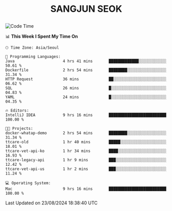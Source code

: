 <h1>
 <p align="center">
   SANGJUN SEOK
 </p>
</h1>

<!--START_SECTION:waka-->
![Code Time](http://img.shields.io/badge/Code%20Time-3%2C734%20hrs%2044%20mins-blue)

📊 **This Week I Spent My Time On** 

```text
🕑︎ Time Zone: Asia/Seoul

💬 Programming Languages: 
Java                     4 hrs 41 mins       █████████████░░░░░░░░░░░░   50.61 % 
Dockerfile               2 hrs 54 mins       ████████░░░░░░░░░░░░░░░░░   31.34 % 
HTTP Request             36 mins             ██░░░░░░░░░░░░░░░░░░░░░░░   06.62 % 
SQL                      26 mins             █░░░░░░░░░░░░░░░░░░░░░░░░   04.83 % 
YAML                     24 mins             █░░░░░░░░░░░░░░░░░░░░░░░░   04.35 % 

🔥 Editors: 
IntelliJ IDEA            9 hrs 16 mins       █████████████████████████   100.00 % 

🐱‍💻 Projects: 
docker-whatap-demo       2 hrs 54 mins       ████████░░░░░░░░░░░░░░░░░   31.34 % 
ttcare-old               1 hr 40 mins        █████░░░░░░░░░░░░░░░░░░░░   18.01 % 
ttcare-vet-api-ko        1 hr 34 mins        ████░░░░░░░░░░░░░░░░░░░░░   16.93 % 
ttcare-legacy-api        1 hr 9 mins         ███░░░░░░░░░░░░░░░░░░░░░░   12.42 % 
ttcare-vet-api-us        1 hr 2 mins         ███░░░░░░░░░░░░░░░░░░░░░░   11.24 % 

💻 Operating System: 
Mac                      9 hrs 16 mins       █████████████████████████   100.00 % 
```


 Last Updated on 23/08/2024 18:38:40 UTC
<!--END_SECTION:waka-->
